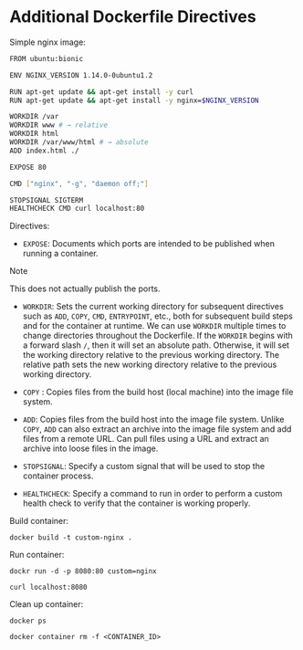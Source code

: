 # Additional Dockerfile Directives

Simple nginx image:

```zsh
FROM ubuntu:bionic

ENV NGINX_VERSION 1.14.0-0ubuntu1.2

RUN apt-get update && apt-get install -y curl
RUN apt-get update && apt-get install -y nginx=$NGINX_VERSION

WORKDIR /var
WORKDIR www # → relative
WORKDIR html
WORKDIR /var/www/html # → absolute
ADD index.html ./

EXPOSE 80

CMD ["nginx", "-g", "daemon off;"]

STOPSIGNAL SIGTERM
HEALTHCHECK CMD curl localhost:80
```

Directives:

* `EXPOSE`: Documents which ports are intended to be published when running a container.

> [!Note]
> 
> This does not actually publish the ports.

* `WORKDIR`: Sets the current working directory for subsequent directives such as `ADD`, `COPY`, `CMD`, `ENTRYPOINT`, etc., both for subsequent build steps and for the container at runtime. We can use `WORKDIR` multiple times to change directories throughout the Dockerfile. If the `WORKDIR` begins with a forward slash `/`, then it will set an absolute path. Otherwise, it will set the working directory relative to the previous working directory. The relative path sets the new working directory relative to the previous working directory.

* `COPY` : Copies files from the build host (local machine) into the image file system.

* `ADD`: Copies files from the build host into the image file system. Unlike `COPY`, `ADD` can also extract an archive into the image file system and add files from a remote URL. Can pull files using a URL and extract an archive into loose files in the image.

* `STOPSIGNAL`: Specify a custom signal that will be used to stop the container process.

* `HEALTHCHECK`: Specify a command to run in order to perform a custom health check to verify that the container is working properly.

Build container:

```
docker build -t custom-nginx .
```

Run container:

```
dockr run -d -p 8080:80 custom=nginx
```

```
curl localhost:8080
```

Clean up container:

```
docker ps
```

```
docker container rm -f <CONTAINER_ID>
```
